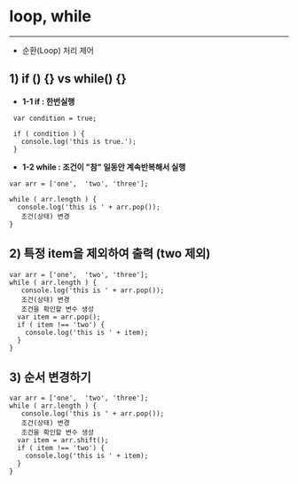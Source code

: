 # loop, while
---

- 순환(Loop) 처리 제어

## 1) if () {}  vs  while() {}
- **1-1 if : 한번실행**

```
 var condition = true;

 if ( condition ) {
   console.log('this is true.');
 }
```  

- **1-2 while : 조건이 "참" 일동안 계속반복해서 실행**

```
var arr = ['one',  'two', 'three'];

while ( arr.length ) {
  console.log('this is ' + arr.pop());
   조건(상태) 변경
}
```  

## 2) 특정 item을 제외하여 출력 (two 제외)
```
var arr = ['one',  'two', 'three'];
while ( arr.length ) {
   console.log('this is ' + arr.pop());
   조건(상태) 변경
   조건을 확인할 변수 생성
  var item = arr.pop();
  if ( item !== 'two') {
    console.log('this is ' + item);
  }
}
```

## 3) 순서 변경하기
```
var arr = ['one',  'two', 'three'];
while ( arr.length ) {
   console.log('this is ' + arr.pop());
   조건(상태) 변경
   조건을 확인할 변수 생성
  var item = arr.shift();
  if ( item !== 'two') {
    console.log('this is ' + item);
  }
}
```
